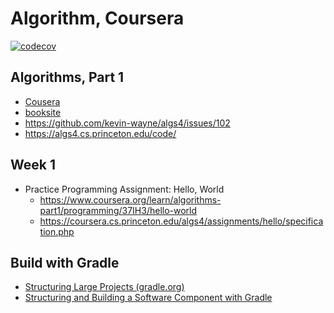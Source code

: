 # Algorithm, Coursera


[![codecov](https://codecov.io/gh/jizusun/algorithms-stanford-coursera/branch/main/graph/badge.svg?token=XUemY9nOoC)](https://codecov.io/gh/jizusun/algorithms-stanford-coursera)



## Algorithms, Part 1

- [Cousera](https://www.coursera.org/learn/algorithms-part1/)
- [booksite](https://algs4.cs.princeton.edu/home/)
- https://github.com/kevin-wayne/algs4/issues/102
- https://algs4.cs.princeton.edu/code/

## Week 1
- Practice Programming Assignment: Hello, World
    - https://www.coursera.org/learn/algorithms-part1/programming/37IH3/hello-world
    - https://coursera.cs.princeton.edu/algs4/assignments/hello/specification.php

## Build with Gradle

- [Structuring Large Projects (gradle.org)](https://docs.gradle.org/current/userguide/structuring_software_products.html#structure_large_projects)
- [Structuring and Building a Software Component with Gradle](https://docs.gradle.org/current/userguide/multi_project_builds.html#multi_project_builds)